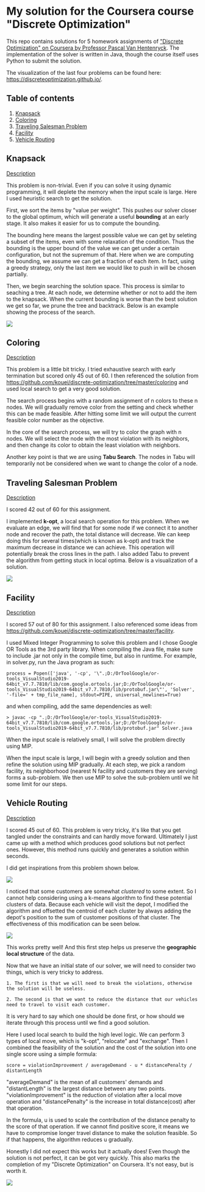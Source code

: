 # My solution for the Coursera course "Discrete Optimization"

This repo contains solutions for 5 homework assignments of ["Discrete Optimization" on Coursera by Professor Pascal Van Hentenryck](https://www.coursera.org/learn/discrete-optimization). The implementation of the solver is written in Java, though the course itself uses Python to submit the solution.

The visualization of the last four problems can be found here: https://discreteoptimization.github.io/.

## Table of contents
1. [Knapsack](#Chapter1)
2. [Coloring](#Chapter2)
3. [Traveling Salesman Problem](#Chapter3)
4. [Facility](#Chapter4)
5. [Vehicle Routing](#Chapter5)

<a name="Chapter1"></a>
## Knapsack
[Description](./knapsack/handout.pdf)

This problem is non-trivial. Even if you can solve it using dynamic programming, it will deplete the memory when the input scale is large. Here I used heuristic search to get the solution.

First, we sort the items by "value per weight". This pushes our solver closer to the global optimum, which will generate a useful **bounding** at an early stage. It also makes it easier for us to compute the bounding.

The bounding here means the largest possible value we can get by seleting a subset of the items, even with some relaxation of the condition. Thus the bounding is the upper bound of the value we can get under a certain configuration, but not the supremum of that. Here when we are computing the bounding, we assume we can get a fraction of each item. In fact, using a greedy strategy, only the last item we would like to push in will be chosen partially.

Then, we begin searching the solution space. This process is similar to seaching a tree. At each node, we determine whether or not to add the item to the knapsack. When the current bounding is worse than the best solution we get so far, we prune the tree and backtrack. Below is an example showing the process of the search.

![](./images/knapsack.jpg)

<a name="Chapter2"></a>
## Coloring
[Description](./coloring/handout.pdf)

This problem is a little bit tricky. I tried exhaustive search with early termination but scored only 45 out of 60. I then referenced the solution from https://github.com/kouei/discrete-optimization/tree/master/coloring and used local search to get a very good solution.

The search process begins with a random assignment of n colors to these n nodes. We will gradually remove color from the setting and check whether this can be made feasible. After hitting some limit we will output the current feasible color number as the objective.

In the core of the search process, we will try to color the graph with n nodes. We will select the node with the most violation with its neighbors, and then change its color to obtain the least violation with neighbors.

Another key point is that we are using **Tabu Search**. The nodes in Tabu will temporarily not be considered when we want to change the color of a node.

<a name="Chapter3"></a>
## Traveling Salesman Problem
[Description](./tsp/handout.pdf)

I scored 42 out of 60 for this assignment.

I implemented **k-opt**, a local search operation for this problem. When we evaluate an edge, we will find that for some node if we connect it to another node and recover the path, the total distance will decrease. We can keep doing this for several times(which is known as k-opt) and track the maximum decrease in distance we can achieve. This operation will potentially break the cross lines in the path. I also added Tabu to prevent the algorithm from getting stuck in local optima. Below is a visualization of a solution.

![](./images/tsp.JPG)

<a name="Chapter4"></a>
## Facility
[Description](./facility/handout.pdf)

I scored 57 out of 80 for this assignment. I also referenced some ideas from https://github.com/kouei/discrete-optimization/tree/master/facility.

I used Mixed Integer Programming to solve this problem and I chose Google OR Tools as the 3rd party library. When compiling the Java file, make sure to include .jar not only in the compile time, but also in runtime. For example, in solver.py, run the Java program as such:

```
process = Popen(['java', '-cp', '\".;D:/OrToolGoogle/or-tools_VisualStudio2019-64bit_v7.7.7810/lib/com.google.ortools.jar;D:/OrToolGoogle/or-tools_VisualStudio2019-64bit_v7.7.7810/lib/protobuf.jar\"', 'Solver', '-file=' + tmp_file_name], stdout=PIPE, universal_newlines=True)
```

and when compiling, add the same dependencies as well:

```
> javac -cp ".;D:/OrToolGoogle/or-tools_VisualStudio2019-64bit_v7.7.7810/lib/com.google.ortools.jar;D:/OrToolGoogle/or-tools_VisualStudio2019-64bit_v7.7.7810/lib/protobuf.jar" Solver.java
```

When the input scale is relatively small, I will solve the problem directly using MIP.

When the input scale is large, I will begin with a greedy solution and then refine the solution using MIP gradually. At each step, we pick a random facility, its neighborhood (nearest N facility and customers they are serving) forms a sub-problem. We then use MIP to solve the sub-problem until we hit some limit for our steps.

<a name="Chapter5"></a>
## Vehicle Routing
[Description](./vrp/handout.pdf)

I scored 45 out of 60. This problem is very tricky, it's like that you get tangled under the constraints and can hardly move forward. Ultimately I just came up with a method which produces good solutions but not perfect ones. However, this method runs quickly and generates a solution within seconds.

I did get inspirations from this problem shown below.

![](./images/vrp1.JPG)

I noticed that some customers are somewhat *clustered* to some extent. So I cannot help considering using a k-means algorithm to find these potential clusters of data. Because each vehicle will visit the depot, I modified the algorithm and offsetted the centroid of each cluster by always adding the depot's position to the sum of customer positions of that cluster. The effectiveness of this modification can be seen below.

![](./images/vrp2.png)

This works pretty well! And this first step helps us preserve the **geographic local structure** of the data.

Now that we have an initial state of our solver, we will need to consider two things, which is very tricky to address.

    1. The first is that we will need to break the violations, otherwise the solution will be useless.

    2. The second is that we want to reduce the distance that our vehicles need to travel to visit each customer.

It is very hard to say which one should be done first, or how should we iterate through this process until we find a good solution.

Here I used local search to build the high level logic. We can perform 3 types of local move, which is "k-opt", "relocate" and "exchange". Then I combined the feasibility of the solution and the cost of the solution into one single score using a simple formula:

```
score = violationImprovement / averageDemand - u * distancePenalty / distantLength
```

"averageDemand" is the mean of all customers' demands and "distantLength" is the largest distance between any two points. "violationImprovement" is the reduction of violation after a local move operation and "distancePenalty" is the increase in total distance(cost) after that operation.

In the formula, u is used to scale the contribution of the distance penalty to the score of that operation. If we cannot find positive score, it means we have to compromise longer travel distance to make the solution feasible. So if that happens, the algorithm reduces u gradually.

Honestly I did not expect this works but it actually does! Even though the solution is not perfect, it can be got very quickly. This also marks the completion of my "Discrete Optimization" on Coursera. It's not easy, but is worth it.

![](./images/vrp3.JPG)
